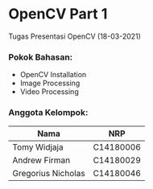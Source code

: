 # OpenCV Part 1
Tugas Presentasi OpenCV (18-03-2021)

### Pokok Bahasan:
- OpenCV Installation
- Image Processing
- Video Processing

### Anggota Kelompok:
| Nama | NRP |
| --- | --- |
| Tomy Widjaja | C14180006 |
| Andrew Firman | C14180029 |
| Gregorius Nicholas | C14180046 |
